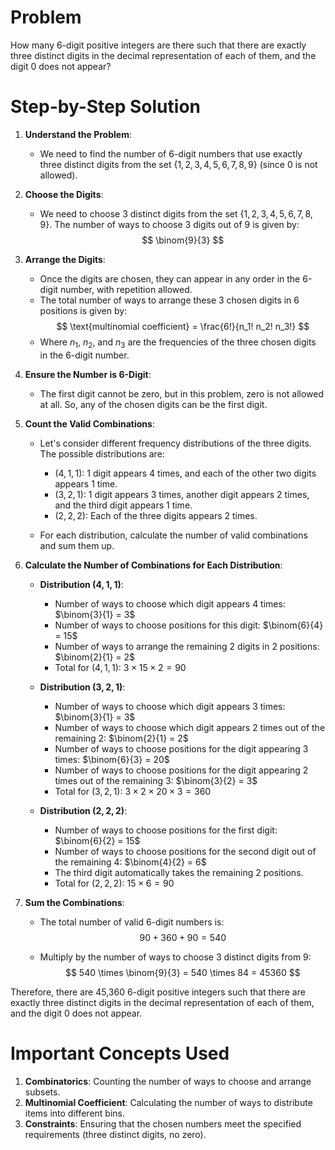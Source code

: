 # Problem
How many 6-digit positive integers are there such that there are exactly three distinct digits in the decimal representation of each of them, and the digit 0 does not appear?

# Step-by-Step Solution

1. **Understand the Problem**:
    - We need to find the number of 6-digit numbers that use exactly three distinct digits from the set $\{1, 2, 3, 4, 5, 6, 7, 8, 9\}$ (since 0 is not allowed).

2. **Choose the Digits**:
    - We need to choose 3 distinct digits from the set $\{1, 2, 3, 4, 5, 6, 7, 8, 9\}$. The number of ways to choose 3 digits out of 9 is given by:
    $$
    \binom{9}{3}
    $$

3. **Arrange the Digits**:
    - Once the digits are chosen, they can appear in any order in the 6-digit number, with repetition allowed.
    - The total number of ways to arrange these 3 chosen digits in 6 positions is given by:
    $$
    \text{multinomial coefficient} = \frac{6!}{n_1! n_2! n_3!}
    $$
    - Where $n_1$, $n_2$, and $n_3$ are the frequencies of the three chosen digits in the 6-digit number.
    
4. **Ensure the Number is 6-Digit**:
    - The first digit cannot be zero, but in this problem, zero is not allowed at all. So, any of the chosen digits can be the first digit.

5. **Count the Valid Combinations**:
    - Let's consider different frequency distributions of the three digits. The possible distributions are:
      - $(4,1,1)$: 1 digit appears 4 times, and each of the other two digits appears 1 time.
      - $(3,2,1)$: 1 digit appears 3 times, another digit appears 2 times, and the third digit appears 1 time.
      - $(2,2,2)$: Each of the three digits appears 2 times.

    - For each distribution, calculate the number of valid combinations and sum them up.

6. **Calculate the Number of Combinations for Each Distribution**:
    - **Distribution $(4,1,1)$**:
      - Number of ways to choose which digit appears 4 times: $\binom{3}{1} = 3$
      - Number of ways to choose positions for this digit: $\binom{6}{4} = 15$
      - Number of ways to arrange the remaining 2 digits in 2 positions: $\binom{2}{1} = 2$
      - Total for $(4,1,1)$: $3 \times 15 \times 2 = 90$

    - **Distribution $(3,2,1)$**:
      - Number of ways to choose which digit appears 3 times: $\binom{3}{1} = 3$
      - Number of ways to choose which digit appears 2 times out of the remaining 2: $\binom{2}{1} = 2$
      - Number of ways to choose positions for the digit appearing 3 times: $\binom{6}{3} = 20$
      - Number of ways to choose positions for the digit appearing 2 times out of the remaining 3: $\binom{3}{2} = 3$
      - Total for $(3,2,1)$: $3 \times 2 \times 20 \times 3 = 360$

    - **Distribution $(2,2,2)$**:
      - Number of ways to choose positions for the first digit: $\binom{6}{2} = 15$
      - Number of ways to choose positions for the second digit out of the remaining 4: $\binom{4}{2} = 6$
      - The third digit automatically takes the remaining 2 positions.
      - Total for $(2,2,2)$: $15 \times 6 = 90$

7. **Sum the Combinations**:
    - The total number of valid 6-digit numbers is:
    $$
    90 + 360 + 90 = 540
    $$

    - Multiply by the number of ways to choose 3 distinct digits from 9:
    $$
    540 \times \binom{9}{3} = 540 \times 84 = 45360
    $$

Therefore, there are 45,360 6-digit positive integers such that there are exactly three distinct digits in the decimal representation of each of them, and the digit 0 does not appear.

# Important Concepts Used
1. **Combinatorics**: Counting the number of ways to choose and arrange subsets.
2. **Multinomial Coefficient**: Calculating the number of ways to distribute items into different bins.
3. **Constraints**: Ensuring that the chosen numbers meet the specified requirements (three distinct digits, no zero).
